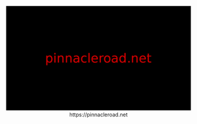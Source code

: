<div id="header" align="center">
  <img src="youtube-heart_banner.png"/>
  https://pinnacleroad.net
</div>
